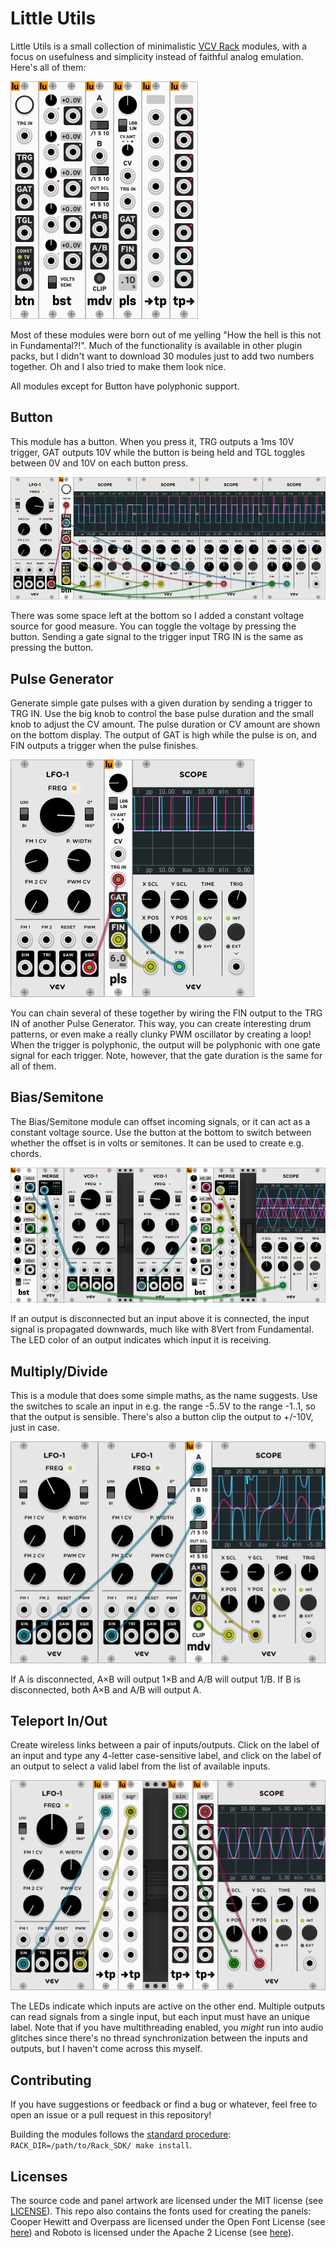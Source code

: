# Little Utils

Little Utils is a small collection of minimalistic [VCV
Rack](https://vcvrack.com/) modules, with a focus on usefulness and simplicity
instead of faithful analog emulation. Here's all of them:

![all modules](screenshots/all_modules.png)

Most of these modules were born out of me yelling "How the hell is this not in
Fundamental?!". Much of the functionality is available in other plugin packs,
but I didn't want to download 30 modules just to add two numbers together. Oh
and I also tried to make them look nice.

All modules except for Button have polyphonic support.


## Button
This module has a button. When you press it, TRG outputs a 1ms 10V trigger, GAT
outputs 10V while the button is being held and TGL toggles between 0V and 10V on
each button press.

![button](screenshots/button.png)

There was some space left at the bottom so I added a constant voltage source for
good measure. You can toggle the voltage by pressing the button. Sending a gate
signal to the trigger input TRG IN is the same as pressing the button.


## Pulse Generator
Generate simple gate pulses with a given duration by sending a trigger to TRG
IN. Use the big knob to control the base pulse duration and the small knob to
adjust the CV amount. The pulse duration or CV amount are shown on the bottom
display. The output of GAT is high while the pulse is on, and FIN outputs a
trigger when the pulse finishes.

![pulse generator](screenshots/pulse_generator.png)

You can chain several of these together by wiring the FIN output to the TRG IN
of another Pulse Generator. This way, you can create interesting drum patterns,
or even make a really clunky PWM oscillator by creating a loop!  When the
trigger is polyphonic, the output will be polyphonic with one gate signal for
each trigger. Note, however, that the gate duration is the same for all of them.


## Bias/Semitone
The Bias/Semitone module can offset incoming signals, or it can act as a
constant voltage source. Use the button at the bottom to switch between whether
the offset is in volts or semitones. It can be used to create e.g. chords.

![bias/semitone](screenshots/bias_semitone.png)

If an output is disconnected but an input above it is connected, the input
signal is propagated downwards, much like with 8Vert from Fundamental. The LED
color of an output indicates which input it is receiving.


## Multiply/Divide
This is a module that does some simple maths, as the name suggests. Use the
switches to scale an input in e.g. the range -5..5V to the range -1..1, so that
the output is sensible. There's also a button clip the output to +/-10V, just in
case.

![multiply/divide](screenshots/multiply_divide.png)

If A is disconnected, A×B will output 1×B and A/B will output 1/B. If B is
disconnected, both A×B and A/B will output A.


## Teleport In/Out
Create wireless links between a pair of inputs/outputs. Click on the label of an
input and type any 4-letter case-sensitive label, and click on the label of an
output to select a valid label from the list of available inputs.

![teleport](screenshots/teleport.png)

The LEDs indicate which inputs are active on the other end. Multiple outputs can
read signals from a single input, but each input must have an unique label.
Note that if you have multithreading enabled, you _might_ run into audio
glitches since there's no thread synchronization between the inputs and outputs,
but I haven't come across this myself.



## Contributing
If you have suggestions or feedback or find a bug or whatever, feel free to open
an issue or a pull request in this repository!

Building the modules follows the [standard procedure](https://vcvrack.com/manual/PluginDevelopmentTutorial.html#creating-the-template-plugin):
`RACK_DIR=/path/to/Rack_SDK/ make install`.


## Licenses
The source code and panel artwork are licensed under the MIT license (see
[LICENSE](LICENSE.txt)). This repo also contains the fonts used for creating the
panels: Cooper Hewitt and Overpass are licensed under the Open Font License (see
[here](fonts/OFL.txt)) and Roboto is licensed under the Apache 2 License (see
[here](fonts/APACHE2.txt)).
